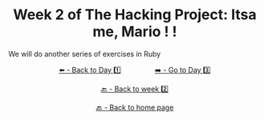 <h1 align="center">Week 2 of The Hacking Project: Itsa me, Mario ! !</h1>

We will do another series of exercises in Ruby

<div align="center">
  
  [⬅️ - Back to Day 1️⃣](https://github.com/BenjaminCharmes/THP_Introduction/tree/main/Week_2/Day_1)
  &nbsp;&nbsp;&nbsp;&nbsp;&nbsp;&nbsp;&nbsp;&nbsp;&nbsp;&nbsp;&nbsp;&nbsp;&nbsp;&nbsp;&nbsp;
  [➡️ - Go to Day 3️⃣](https://github.com/BenjaminCharmes/THP_Introduction/tree/main/Week_2/Day_3)

</div>

<div align="center">

  [🔙 - Back to week 2️⃣](https://github.com/BenjaminCharmes/THP_Introduction/tree/main/Week_2)

  [🔙 - Back to home page](https://github.com/BenjaminCharmes/THP_Introduction)

</div>